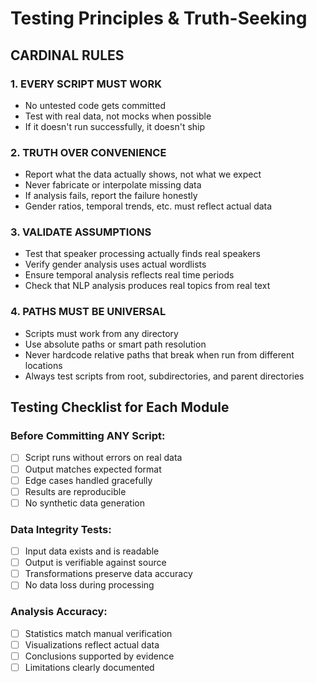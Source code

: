 # Testing Principles & Truth-Seeking

## CARDINAL RULES

### 1. **EVERY SCRIPT MUST WORK**
- No untested code gets committed
- Test with real data, not mocks when possible
- If it doesn't run successfully, it doesn't ship

### 2. **TRUTH OVER CONVENIENCE**
- Report what the data actually shows, not what we expect
- Never fabricate or interpolate missing data
- If analysis fails, report the failure honestly
- Gender ratios, temporal trends, etc. must reflect actual data

### 3. **VALIDATE ASSUMPTIONS**
- Test that speaker processing actually finds real speakers
- Verify gender analysis uses actual wordlists
- Ensure temporal analysis reflects real time periods
- Check that NLP analysis produces real topics from real text

### 4. **PATHS MUST BE UNIVERSAL**
- Scripts must work from any directory
- Use absolute paths or smart path resolution
- Never hardcode relative paths that break when run from different locations
- Always test scripts from root, subdirectories, and parent directories

## Testing Checklist for Each Module

### Before Committing ANY Script:
- [ ] Script runs without errors on real data
- [ ] Output matches expected format
- [ ] Edge cases handled gracefully
- [ ] Results are reproducible
- [ ] No synthetic data generation

### Data Integrity Tests:
- [ ] Input data exists and is readable
- [ ] Output is verifiable against source
- [ ] Transformations preserve data accuracy
- [ ] No data loss during processing

### Analysis Accuracy:
- [ ] Statistics match manual verification
- [ ] Visualizations reflect actual data
- [ ] Conclusions supported by evidence
- [ ] Limitations clearly documented